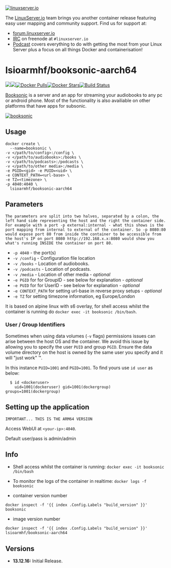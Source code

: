 [linuxserverurl]: https://linuxserver.io
[forumurl]: https://forum.linuxserver.io
[ircurl]: https://www.linuxserver.io/irc/
[podcasturl]: https://www.linuxserver.io/podcast/
[appurl]: http://booksonic.org
[hub]: https://hub.docker.com/r/lsioarmhf/booksonic-aarch64/

[![linuxserver.io](https://raw.githubusercontent.com/linuxserver/docker-templates/master/linuxserver.io/img/linuxserver_medium.png)][linuxserverurl]

The [LinuxServer.io][linuxserverurl] team brings you another container release featuring easy user mapping and community support. Find us for support at:
* [forum.linuxserver.io][forumurl]
* [IRC][ircurl] on freenode at `#linuxserver.io`
* [Podcast][podcasturl] covers everything to do with getting the most from your Linux Server plus a focus on all things Docker and containerisation!

# lsioarmhf/booksonic-aarch64
[![](https://images.microbadger.com/badges/version/lsioarmhf/booksonic-aarch64.svg)](https://microbadger.com/images/lsioarmhf/booksonic-aarch64 "Get your own version badge on microbadger.com")[![](https://images.microbadger.com/badges/image/lsioarmhf/booksonic-aarch64.svg)](http://microbadger.com/images/lsioarmhf/booksonic-aarch64 "Get your own image badge on microbadger.com")[![Docker Pulls](https://img.shields.io/docker/pulls/lsioarmhf/booksonic-aarch64.svg)][hub][![Docker Stars](https://img.shields.io/docker/stars/lsioarmhf/booksonic-aarch64.svg)][hub][![Build Status](https://ci.linuxserver.io/buildStatus/icon?job=Docker-Builders/arm64/arm64-booksonic)](https://ci.linuxserver.io/job/Docker-Builders/job/arm64/job/arm64-booksonic/)

[Booksonic][appurl] is a server and an app for streaming your audiobooks to any pc or android phone. Most of the functionality is also availiable on other platforms that have apps for subsonic.

[![booksonic](https://raw.githubusercontent.com/linuxserver/docker-templates/master/linuxserver.io/img/booksonic.png)][appurl]

## Usage

```
docker create \
  --name=booksonic \
-v </path/to/config>:/config \
-v </path/to/audiobooks>:/books \
-v </path/to/podcasts>:/podcasts \
-v </path/to/other media>:/media \
-e PGID=<gid> -e PUID=<uid> \
-e CONTEXT_PATH=<url-base> \
-e TZ=<timezone> \
-p 4040:4040 \
  lsioarmhf/booksonic-aarch64
```

## Parameters

`The parameters are split into two halves, separated by a colon, the left hand side representing the host and the right the container side. 
For example with a port -p external:internal - what this shows is the port mapping from internal to external of the container.
So -p 8080:80 would expose port 80 from inside the container to be accessible from the host's IP on port 8080
http://192.168.x.x:8080 would show you what's running INSIDE the container on port 80.`


* `-p 4040` - the port(s)
* `-v /config` - Configuration file location
* `-v /books` - Location of audiobooks.
* `-v /podcasts` - Location of podcasts.
* `-v /media` - Location of other media - *optional*
* `-e PGID` for for GroupID - see below for explanation - *optional*
* `-e PUID` for for UserID - see below for explanation - *optional*
* `-e CONTEXT_PATH` for setting url-base in reverse proxy setups - *optional*
* `-e TZ` for setting timezone information, eg Europe/London

It is based on alpine linux with s6 overlay, for shell access whilst the container is running do `docker exec -it booksonic /bin/bash`.

### User / Group Identifiers

Sometimes when using data volumes (`-v` flags) permissions issues can arise between the host OS and the container. We avoid this issue by allowing you to specify the user `PUID` and group `PGID`. Ensure the data volume directory on the host is owned by the same user you specify and it will "just work" ™.

In this instance `PUID=1001` and `PGID=1001`. To find yours use `id user` as below:

```
  $ id <dockeruser>
    uid=1001(dockeruser) gid=1001(dockergroup) groups=1001(dockergroup)
```

## Setting up the application
`IMPORTANT... THIS IS THE ARM64 VERSION`

Access WebUI at `<your-ip>:4040`.

Default user/pass is admin/admin

## Info

* Shell access whilst the container is running: `docker exec -it booksonic /bin/bash`
* To monitor the logs of the container in realtime: `docker logs -f booksonic`

* container version number 

`docker inspect -f '{{ index .Config.Labels "build_version" }}' booksonic`

* image version number

`docker inspect -f '{{ index .Config.Labels "build_version" }}' lsioarmhf/booksonic-aarch64`

## Versions

+ **13.12.16:** Initial Release.
